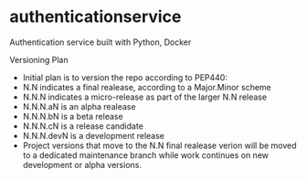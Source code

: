 # authenticationservice
Authentication service built with Python, Docker







Versioning Plan
 - Initial plan is to version the repo according to PEP440:
 - N.N indicates a final realease, according to a Major.Minor scheme
 - N.N.N indicates a micro-release as part of the larger N.N release
 - N.N.N.aN is an alpha realease
 - N.N.N.bN is a beta release
 - N.N.N.cN is a release candidate
 - N.N.N.devN is a development release
 - Project versions that move to the N.N final realease verion will be moved to a
   dedicated maintenance branch while work continues on new development or alpha versions.
